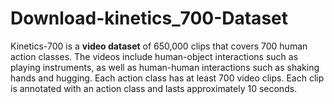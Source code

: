 # Download-kinetics_700-Dataset
Kinetics-700 is a **video dataset** of 650,000 clips that covers 700 human action classes. 
The videos include human-object interactions such as playing instruments,
as well as human-human interactions such as shaking hands and hugging.
Each action class has at least 700 video clips. Each clip is annotated with an action class and lasts approximately 10 seconds.
